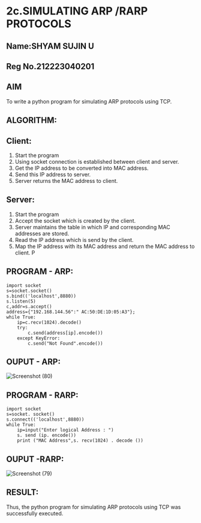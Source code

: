 # 2c.SIMULATING ARP /RARP PROTOCOLS
## Name:SHYAM SUJIN U
## Reg No.212223040201
## AIM
To write a python program for simulating ARP protocols using TCP.
## ALGORITHM:
## Client:
1. Start the program
2. Using socket connection is established between client and server.
3. Get the IP address to be converted into MAC address.
4. Send this IP address to server.
5. Server returns the MAC address to client.
## Server:
1. Start the program
2. Accept the socket which is created by the client.
3. Server maintains the table in which IP and corresponding MAC addresses are
stored.
4. Read the IP address which is send by the client.
5. Map the IP address with its MAC address and return the MAC address to client.
P
## PROGRAM - ARP:
```
import socket
s=socket.socket()
s.bind(('localhost',8880))
s.listen(5)
c,addr=s.accept()
address={"192.168.144.56":" AC:50:DE:1D:05:A3"};
while True:
    ip=c.recv(1024).decode()
    try:
        c.send(address[ip].encode())
    except KeyError:
        c.send("Not Found".encode())
```
## OUPUT - ARP:
![Screenshot (80)](https://github.com/user-attachments/assets/5f43f4bf-3fd2-4606-a8b2-d19bbd436cca)

## PROGRAM - RARP:
```
import socket
s=socket. socket()
s.connect(('localhost',8880))
while True:
    ip=input("Enter logical Address : ")
    s. send (ip. encode())
    print ("MAC Address",s. recv(1024) . decode ())
```
## OUPUT -RARP:
![Screenshot (79)](https://github.com/user-attachments/assets/ec8a3c40-e24f-4c68-980b-a0802f254ed7)


## RESULT:
Thus, the python program for simulating ARP protocols using TCP was successfully 
executed.

